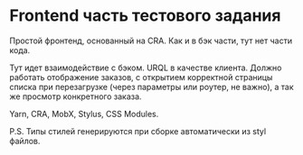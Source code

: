 # Frontend часть тестового задания

Простой фронтенд, основанный на CRA. Как и в бэк части, тут нет части кода.

Тут идет взаимодействие с бэком. URQL в качестве клиента. Должно работать отображение заказов, с открытием корректной страницы списка при перезагрузке (через параметры или роутер, не важно), а так же просмотр конкретного заказа.

Yarn, CRA, MobX, Stylus, CSS Modules.

P.S. Типы стилей генерируются при сборке автоматически из styl файлов.
